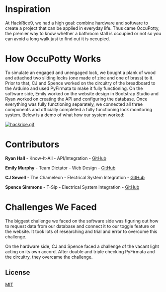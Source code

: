 # Inspiration
At HackRice9, we had a high goal: combine hardware and software to create a project that can be applied in everyday life. Thus came OccuPotty, the premier way to know whether a bathroom stall is occupied or not so you can avoid a long walk just to find out it is occupied.

# How OccuPotty Works
To simulate an engaged and unengaged lock, we bought a plank of wood and attached two sliding locks (one made of zinc and one of brass) to it. Prior to that, CJ and Spence worked on the circuitry of the breadboard to the Arduino and used PyFirmata to make it fully functioning. On the software side, Emily worked on the website design in Bootstrap Studio and Ryan worked on creating the API and configuring the database. Once everything was fully functioning separately, we connected all three components and officially completed a fully functioning lock monitoring system. Below is a demo of what how our system worked:

[![hackrice.gif](https://i.postimg.cc/cCMwb5W0/hackrice.gif)](https://postimg.cc/ctCvKh6b)

# Contributors
**Ryan Hall** - Know-It-All - API/Integration - [GitHub](https://github.com/ryancorridor)

**Emily Murphy** - Team Dictator - Web Design - [GitHub](https://github.com/emurph1)

**CJ Sewell** - The Chameleon - Electrical System Integration - [GitHub](https://github.com/Chao07)

**Spence Simmons** - T-Sip - Electrical System Integration - [GitHub](https://github.com/SpenceSimm)


# Challenges We Faced
The biggest challenge we faced on the software side was figuring out how to request data from our database and connect it to our toggle feature on the website. It took lots of researching and trial and error to overcome this challenge.

On the hardware side, CJ and Spence faced a challenge of the vacant light acting on its own accord. After double and triple checking PyFirmata and the circuitry, they overcame the challenge.

## License
[MIT](https://choosealicense.com/licenses/mit/)

